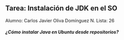 ## Tarea: Instalación de JDK en el SO
Alumno: Carlos Javier Oliva Domínguez
N. Lista: 26

##### ¿Cómo instalar Java en Ubuntu desde repositorios?
